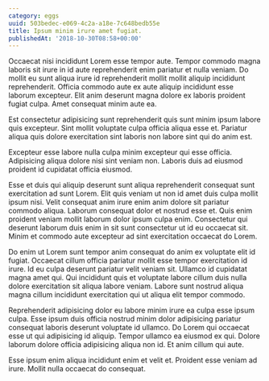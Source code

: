 ```yaml
---
category: eggs
uuid: 503bedec-e069-4c2a-a18e-7c648bedb55e
title: Ipsum minim irure amet fugiat.
publishedAt: '2018-10-30T08:58+00:00'
---
```


Occaecat nisi incididunt Lorem esse tempor aute. Tempor commodo magna laboris sit irure in id aute reprehenderit enim pariatur et nulla veniam. Do mollit eu sunt aliqua irure id reprehenderit mollit mollit aliquip incididunt reprehenderit. Officia commodo aute ex aute aliquip incididunt esse laborum excepteur. Elit anim deserunt magna dolore ex laboris proident fugiat culpa. Amet consequat minim aute ea.

Est consectetur adipisicing sunt reprehenderit quis sunt minim ipsum labore quis excepteur. Sint mollit voluptate culpa officia aliqua esse et. Pariatur aliqua quis dolore exercitation sint laboris non labore sint qui do anim est.

Excepteur esse labore nulla culpa minim excepteur qui esse officia. Adipisicing aliqua dolore nisi sint veniam non. Laboris duis ad eiusmod proident id cupidatat officia eiusmod.

Esse et duis qui aliquip deserunt sunt aliqua reprehenderit consequat sunt exercitation ad sunt Lorem. Elit quis veniam ut non id amet duis culpa mollit ipsum nisi. Velit consequat anim irure enim anim dolore sit pariatur commodo aliqua. Laborum consequat dolor et nostrud esse et. Quis enim proident veniam mollit laborum dolor ipsum culpa enim. Consectetur qui deserunt laborum duis enim in sit sunt consectetur ut id eu occaecat sit. Minim et commodo aute excepteur ad sint exercitation occaecat do Lorem.

Do enim ut Lorem sunt tempor anim consequat do anim ex voluptate elit id fugiat. Occaecat cillum officia pariatur mollit esse tempor exercitation id irure. Id eu culpa deserunt pariatur velit veniam sit. Ullamco id cupidatat magna amet qui. Qui incididunt quis et voluptate labore cillum duis nulla dolore exercitation sit aliqua labore veniam. Labore sunt nostrud aliqua magna cillum incididunt exercitation qui ut aliqua elit tempor commodo.

Reprehenderit adipisicing dolor eu labore minim irure ea culpa esse ipsum culpa. Esse ipsum duis officia nostrud minim dolor adipisicing pariatur consequat laboris deserunt voluptate id ullamco. Do Lorem qui occaecat esse ut qui adipisicing id aliquip. Tempor ullamco ea eiusmod ex qui. Dolore laborum dolore officia adipisicing aliqua non id. Et anim cillum qui aute.

Esse ipsum enim aliqua incididunt enim et velit et. Proident esse veniam ad irure. Mollit nulla occaecat do consequat.
